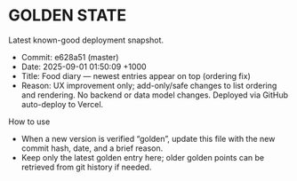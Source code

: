 # GOLDEN STATE

Latest known-good deployment snapshot.

- Commit: e628a51 (master)
- Date: 2025-09-01 01:50:09 +1000
- Title: Food diary — newest entries appear on top (ordering fix)
- Reason: UX improvement only; add-only/safe changes to list ordering and rendering. No backend or data model changes. Deployed via GitHub auto-deploy to Vercel.

How to use
- When a new version is verified “golden”, update this file with the new commit hash, date, and a brief reason.
- Keep only the latest golden entry here; older golden points can be retrieved from git history if needed.
